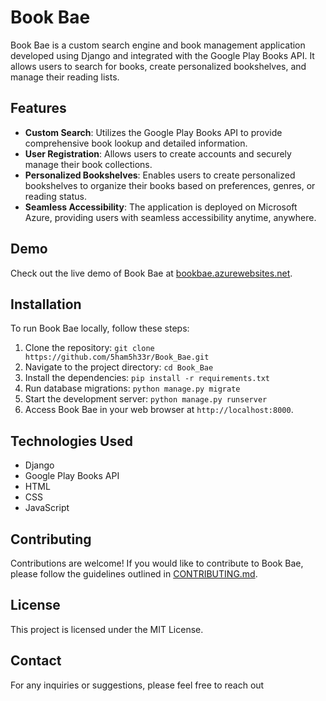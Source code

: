 # Book Bae

Book Bae is a custom search engine and book management application developed using Django and integrated with the Google Play Books API. It allows users to search for books, create personalized bookshelves, and manage their reading lists.

## Features

- **Custom Search**: Utilizes the Google Play Books API to provide comprehensive book lookup and detailed information.
- **User Registration**: Allows users to create accounts and securely manage their book collections.
- **Personalized Bookshelves**: Enables users to create personalized bookshelves to organize their books based on preferences, genres, or reading status.
- **Seamless Accessibility**: The application is deployed on Microsoft Azure, providing users with seamless accessibility anytime, anywhere.

## Demo

Check out the live demo of Book Bae at [bookbae.azurewebsites.net](https://bookbae.azurewebsites.net/).

## Installation

To run Book Bae locally, follow these steps:

1. Clone the repository:
`git clone https://github.com/5ham5h33r/Book_Bae.git`
2. Navigate to the project directory:
`cd Book_Bae`
3. Install the dependencies:
`pip install -r requirements.txt`
4. Run database migrations:
`python manage.py migrate`
5. Start the development server:
`python manage.py runserver`
6. Access Book Bae in your web browser at `http://localhost:8000`.

## Technologies Used

- Django
- Google Play Books API
- HTML
- CSS
- JavaScript

## Contributing

Contributions are welcome! If you would like to contribute to Book Bae, please follow the guidelines outlined in [CONTRIBUTING.md](CONTRIBUTING.md).

## License

This project is licensed under the MIT License.

## Contact

For any inquiries or suggestions, please feel free to reach out




